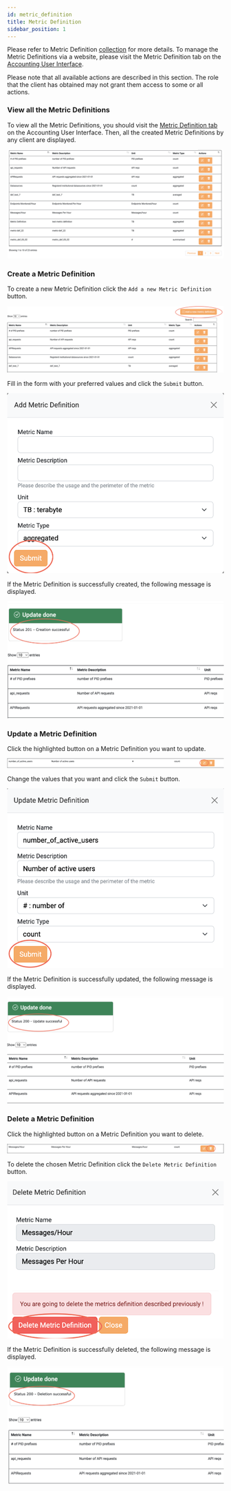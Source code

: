 ```yaml
---
id: metric_definition
title: Metric Definition
sidebar_position: 1
---
```


Please refer to Metric Definition [collection](/docs/api/metric_definition.md) for more details.
To manage the Metric Definitions via a website, please visit the Metric Definition tab on the <a href="https://accounting.eosc-portal.eu/metrics-definitions">Accounting User Interface</a>.

Please note that all available actions are described in this section. The role that the client has obtained may not grant them access to some or all actions.

### View all the Metric Definitions

To view all the Metric Definitions, you should visit the <a href="https://accounting.eosc-portal.eu/metrics-definitions">Metric Definition tab</a> on the Accounting User Interface.
Then, all the created Metric Definitions by any client are displayed.

![](assets/metric_definition/metric_definitions.png)

### Create a Metric Definition

To create a new Metric Definition click the `Add a new Metric Definition` button.

![](assets/metric_definition/create.png)

Fill in the form with your preferred values and click the `Submit` button.

![](assets/metric_definition/submit.png)

If the Metric Definition is successfully created, the following message is displayed.

![](assets/metric_definition/create_success.png)

### Update a Metric Definition

Click the highlighted button on a Metric Definition you want to update.

![](assets/metric_definition/update.png)

Change the values that you want and click the `Submit` button.

![](assets/metric_definition/update_submit.png)

If the Metric Definition is successfully updated, the following message is displayed.

![](assets/metric_definition/update_success.png)

### Delete a Metric Definition

Click the highlighted button on a Metric Definition you want to delete.

![](assets/metric_definition/delete.png)

To delete the chosen Metric Definition click the `Delete Metric Definition` button.

![](assets/metric_definition/delete_submit.png)

If the Metric Definition is successfully deleted, the following message is displayed.

![](assets/metric_definition/delete_success.png)
